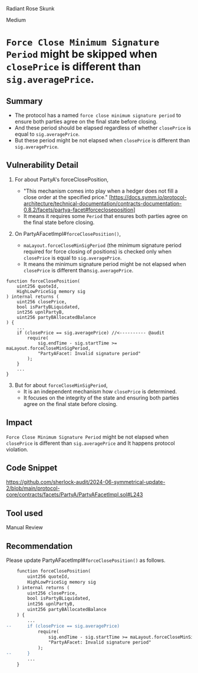 Radiant Rose Skunk

Medium

# `Force Close Minimum Signature Period` might be skipped when `closePrice` is different than `sig.averagePrice`.

## Summary

- The protocol has a named `force close minimum signature period` to ensure both parties agree on the final state before closing.
- And these period should be elapsed regardless of whether `closePrice` is equal to `sig.averagePrice`.
- But these period might be not elapsed when `closePrice` is different than `sig.averagePrice`.

## Vulnerability Detail

1. For about PartyA's forceClosePosition, 
	- "This mechanism comes into play when a hedger does not fill a close order at the specified price." [https://docs.symm.io/protocol-architecture/technical-documentation/contracts-documentation-0.8.2/facets/partya-facet#forcecloseposition]
	- It means it requires some `Period` that ensures both parties agree on the final state before closing.
	
2. On PartyAFacetImpl#`forceClosePosition()`, 
	- `maLayout.forceCloseMinSigPeriod` (the minimum signature period required for force closing of positions) is checked only when `closePrice` is equal to `sig.averagePrice`.
	- It means the minimum signature period might be not elapsed when `closePrice` is different than`sig.averagePrice`.

```solidity
function forceClosePosition(
	uint256 quoteId,
	HighLowPriceSig memory sig
) internal returns (
	uint256 closePrice, 
	bool isPartyBLiquidated, 
	int256 upnlPartyB, 
	uint256 partyBAllocatedBalance
) {
	...
	if (closePrice == sig.averagePrice) //<---------- @audit
		require(
			sig.endTime - sig.startTime >= maLayout.forceCloseMinSigPeriod, 
			"PartyAFacet: Invalid signature period"
		);
	}
	...
}
```

3. But for about `forceCloseMinSigPeriod`,
	- It is an independent mechanism how `closePrice` is determined.
	- It focuses on the integrity of the state and ensuring both parties agree on the final state before closing.

## Impact

`Force Close Minimum Signature Period` might be not elapsed when `closePrice` is different than `sig.averagePrice` and It happens protocol violation.

## Code Snippet

https://github.com/sherlock-audit/2024-06-symmetrical-update-2/blob/main/protocol-core/contracts/facets/PartyA/PartyAFacetImpl.sol#L243
## Tool used

Manual Review

## Recommendation

Please update PartyAFacetImpl#`forceClosePosition()` as follows.

```diff
	function forceClosePosition(
		uint256 quoteId,
		HighLowPriceSig memory sig
	) internal returns (
		uint256 closePrice, 
		bool isPartyBLiquidated, 
		int256 upnlPartyB, 
		uint256 partyBAllocatedBalance
	) {
		...
--		if (closePrice == sig.averagePrice)
			require(
				sig.endTime - sig.startTime >= maLayout.forceCloseMinSigPeriod, 
				"PartyAFacet: Invalid signature period"
			);
--		}
		...
	}
```
